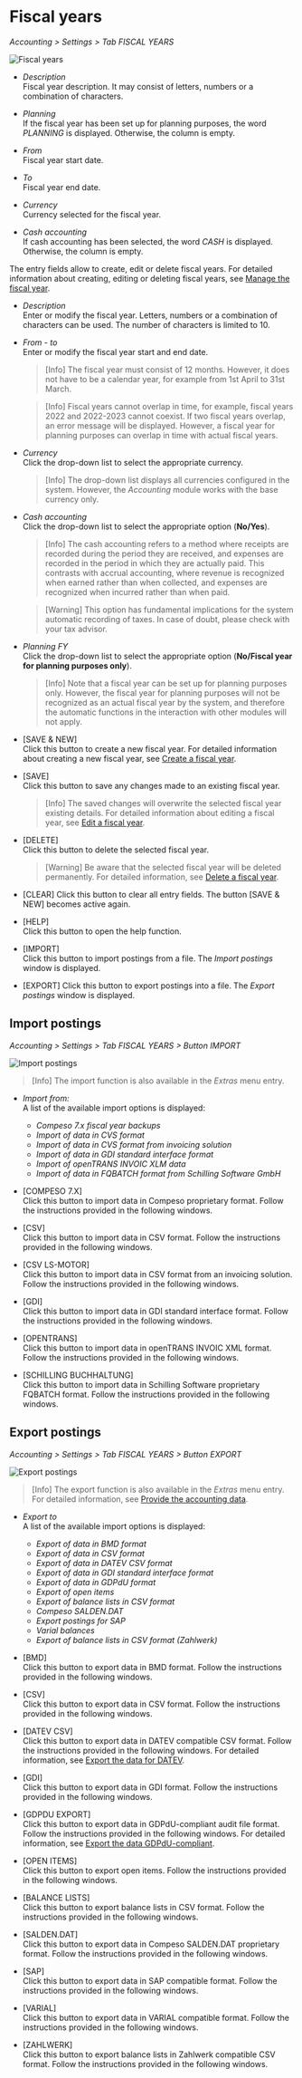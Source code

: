 # Fiscal years

*Accounting > Settings > Tab FISCAL YEARS*

![Fiscal years](../../Assets/Screenshots/RetailSuiteAccounting/Settings/FiscalYears/CreateFiscalYear.png "[Fiscal years]")


- *Description*  
Fiscal year description. It may consist of letters, numbers or a combination of characters.

- *Planning*  
If the fiscal year has been set up for planning purposes, the word *PLANNING* is displayed. Otherwise, the column is empty.

[comment]: <> (Im System noch auf Deutsch: PLANUNG)

- *From*  
Fiscal year start date.

- *To*  
Fiscal year end date.

- *Currency*  
Currency selected for the fiscal year.

- *Cash accounting*  
If cash accounting has been selected, the word *CASH* is displayed. Otherwise, the column is empty.

[comment]: <> (Im System noch auf Deutsch: IST)



The entry fields allow to create, edit or delete fiscal years. For detailed information about creating, editing or deleting fiscal years, see [Manage the fiscal year](../Integration/04_ManageFiscalYear.md).

- *Description*  
Enter or modify the fiscal year. Letters, numbers or a combination of characters can be used. The number of characters is limited to 10.

- *From - to*  
Enter or modify the fiscal year start and end date.

  > [Info] The fiscal year must consist of 12 months. However, it does not have to be a calendar year, for example from 1st April to 31st March.

  > [Info] Fiscal years cannot overlap in time, for example, fiscal years 2022 and 2022-2023 cannot coexist. If two fiscal years overlap, an error message will be displayed. However, a fiscal year for planning purposes can overlap in time with actual fiscal years.

- *Currency*  
Click the drop-down list to select the appropriate currency.

  > [Info] The drop-down list displays all currencies configured in the system. However, the *Accounting* module works with the base currency only.

- *Cash accounting*  
Click the drop-down list to select the appropriate option (**No/Yes**).

  > [Info] The cash accounting refers to a method where receipts are recorded during the period they are received, and expenses are recorded in the period in which they are actually paid. This contrasts with accrual accounting, where revenue is recognized when earned rather than when collected, and expenses are recognized when incurred rather than when paid.

  > [Warning] This option has fundamental implications for the system automatic recording of taxes. In case of doubt, please check with your tax advisor.

- *Planning FY*  
Click the drop-down list to select the appropriate option (**No/Fiscal year for planning purposes only**).

  > [Info] Note that a fiscal year can be set up for planning purposes only. However, the fiscal year for planning purposes will not be recognized as an actual fiscal year by the system, and therefore the automatic functions in the interaction with other modules will not apply.


- [SAVE & NEW]  
Click this button to create a new fiscal year. For detailed information about creating a new fiscal year, see [Create a fiscal year](../Integration/04_ManageFiscalYear.md#create-a-fiscal-year).

- [SAVE]  
Click this button to save any changes made to an existing fiscal year.

  > [Info] The saved changes will overwrite the selected fiscal year existing details. For detailed information about editing a fiscal year, see [Edit a fiscal year](../Integration/04_ManageFiscalYear.md#edit-a-fiscal-year).

- [DELETE]  
Click this button to delete the selected fiscal year.

  > [Warning] Be aware that the selected fiscal year will be deleted permanently. For detailed information, see [Delete a fiscal year](../Integration/04_ManageFiscalYear.md#delete-a-fiscal-year).

- [CLEAR]
Click this button to clear all entry fields. The button [SAVE & NEW] becomes active again.

- [HELP]  
Click this button to open the help function.

- [IMPORT]  
Click this button to import postings from a file. The *Import postings* window is displayed.

- [EXPORT]
Click this button to export postings into a file. The *Export postings* window is displayed.


## Import postings

*Accounting > Settings > Tab FISCAL YEARS > Button IMPORT*

![Import postings](../../Assets/Screenshots/RetailSuiteAccounting/Settings/FiscalYears/ImportBookings.png "[Import postings]")

> [Info] The import function is also available in the *Extras* menu entry.

- *Import from:*  
A list of the available import options is displayed:

  - *Compeso 7.x fiscal year backups*
  - *Import of data in CVS format*
  - *Import of data in CVS format from invoicing solution*
  - *Import of data in GDI standard interface format*
  - *Import of openTRANS INVOIC XLM data*
  - *Import of data in FQBATCH format from Schilling Software GmbH*


- [COMPESO 7.X]  
Click this button to import data in Compeso proprietary format. Follow the instructions provided in the following windows.

[comment]: <> (Alle folgenden Fenster hinzufügen? Sie sind auch unterschiedlich für jede Option/jedes Format, auch wenn ähnlich und relativ selbsterklärend)

- [CSV]  
Click this button to import data in CSV format. Follow the instructions provided in the following windows.

- [CSV LS-MOTOR]  
Click this button to import data in CSV format from an invoicing solution. Follow the instructions provided in the following windows.

[comment]: <> (LS ENGINE?)

- [GDI]  
Click this button to import data in GDI standard interface format. Follow the instructions provided in the following windows.

- [OPENTRANS]  
Click this button to import data in openTRANS INVOIC XML format. Follow the instructions provided in the following windows.

- [SCHILLING BUCHHALTUNG]  
Click this button to import data in Schilling Software proprietary FQBATCH format. Follow the instructions provided in the following windows.



## Export postings

*Accounting > Settings > Tab FISCAL YEARS > Button EXPORT*

![Export postings](../../Assets/Screenshots/RetailSuiteAccounting/Settings/FiscalYears/ExportBookings.png "[Export postings]")

> [Info] The export function is also available in the *Extras* menu entry. For detailed information, see [Provide the accounting data](../Operation/15_ProvideAccountingData.md).

- *Export to*  
A list of the available import options is displayed:

  - *Export of data in BMD format*
  - *Export of data in CSV format*
  - *Export of data in DATEV CSV format*
  - *Export of data in GDI standard interface format*
  - *Export of data in GDPdU format*
  - *Export of open items*
  - *Export of balance lists in CSV format*
  - *Compeso SALDEN.DAT*
  - *Export postings for SAP*
  - *Varial balances*
  - *Export of balance lists in CSV format (Zahlwerk)*


- [BMD]  
Click this button to export data in BMD format. Follow the instructions provided in the following windows.

- [CSV]  
Click this button to export data in CSV format. Follow the instructions provided in the following windows.

- [DATEV CSV]  
Click this button to export data in DATEV compatible CSV format. Follow the instructions provided in the following windows. For detailed information, see [Export the data for DATEV](../Operation/15_ProvideAccountingData.md#export-the-data-for-DATEV).

- [GDI]  
Click this button to export data in GDI format. Follow the instructions provided in the following windows.

- [GDPDU EXPORT]  
Click this button to export data in GDPdU-compliant audit file format. Follow the instructions provided in the following windows. For detailed information, see [Export the data GDPdU-compliant](../Operation/15_ProvideAccountingData.md#export-the-data-GDPdU-compliant).

- [OPEN ITEMS]  
Click this button to export open items. Follow the instructions provided in the following windows.

- [BALANCE LISTS]  
Click this button to export balance lists in CSV format. Follow the instructions provided in the following windows.

- [SALDEN.DAT]  
Click this button to export data in Compeso SALDEN.DAT proprietary format. Follow the instructions provided in the following windows.

- [SAP]  
Click this button to export data in SAP compatible format. Follow the instructions provided in the following windows.

- [VARIAL]  
Click this button to export data in VARIAL compatible format. Follow the instructions provided in the following windows.

- [ZAHLWERK]  
Click this button to export balance lists in Zahlwerk compatible CSV format. Follow the instructions provided in the following windows.
